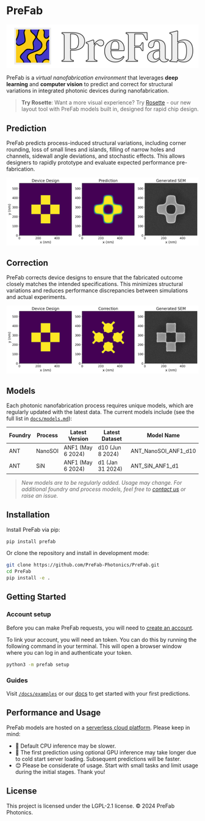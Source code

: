 # PreFab

![PreFab logo](https://github.com/PreFab-Photonics/PreFab/blob/main/docs/assets/logo.png?raw=true)

PreFab is a _virtual nanofabrication environment_ that leverages **deep learning** and **computer vision** to predict and correct for structural variations in integrated photonic devices during nanofabrication.

> **Try Rosette**: Want a more visual experience? Try [Rosette](https://rosette.dev) - our new layout tool with PreFab models built in, designed for rapid chip design.

## Prediction

PreFab predicts process-induced structural variations, including corner rounding, loss of small lines and islands, filling of narrow holes and channels, sidewall angle deviations, and stochastic effects. This allows designers to rapidly prototype and evaluate expected performance pre-fabrication.

![Example of PreFab prediction](https://github.com/PreFab-Photonics/PreFab/blob/main/docs/assets/promo_p.png?raw=true)

## Correction

PreFab corrects device designs to ensure that the fabricated outcome closely matches the intended specifications. This minimizes structural variations and reduces performance discrepancies between simulations and actual experiments.

![Example of PreFab correction](https://github.com/PreFab-Photonics/PreFab/blob/main/docs/assets/promo_c.png?raw=true)

## Models

Each photonic nanofabrication process requires unique models, which are regularly updated with the latest data. The current models include (see the full list in [`docs/models.md`](https://github.com/PreFab-Photonics/PreFab/blob/main/docs/models.md)):

| Foundry | Process | Latest Version    | Latest Dataset   | Model Name  |
| ------- | ------- | ----------------- | ---------------- | ----------- |
| ANT     | NanoSOI | ANF1 (May 6 2024) | d10 (Jun 8 2024) | ANT_NanoSOI_ANF1_d10 |
| ANT     | SiN     | ANF1 (May 6 2024) | d1 (Jan 31 2024) | ANT_SiN_ANF1_d1 |

> _New models are to be regularly added. Usage may change. For additional foundry and process models, feel free to [contact us](mailto:hi@prefabphotonics.com) or raise an issue._

## Installation

Install PreFab via pip:

```sh
pip install prefab
```

Or clone the repository and install in development mode:

```sh
git clone https://github.com/PreFab-Photonics/PreFab.git
cd PreFab
pip install -e .
```

## Getting Started

### Account setup

Before you can make PreFab requests, you will need to [create an account](https://www.prefabphotonics.com/login).

To link your account, you will need an token. You can do this by running the following command in your terminal. This will open a browser window where you can log in and authenticate your token.

```sh
python3 -m prefab setup
```

### Guides

Visit [`/docs/examples`](https://github.com/PreFab-Photonics/PreFab/tree/main/docs/examples) or our [docs](https://docs.prefabphotonics.com/) to get started with your first predictions.

## Performance and Usage

PreFab models are hosted on a [serverless cloud platform](https://modal.com/). Please keep in mind:

- 🐢 Default CPU inference may be slower.
- 🥶 The first prediction using optional GPU inference may take longer due to cold start server loading. Subsequent predictions will be faster.
- 😊 Please be considerate of usage. Start with small tasks and limit usage during the initial stages. Thank you!

## License

This project is licensed under the LGPL-2.1 license. © 2024 PreFab Photonics.
